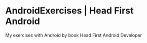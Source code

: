 # AndroidExercises | Head First Android
My exercises with Android by book Head First Android Developer
